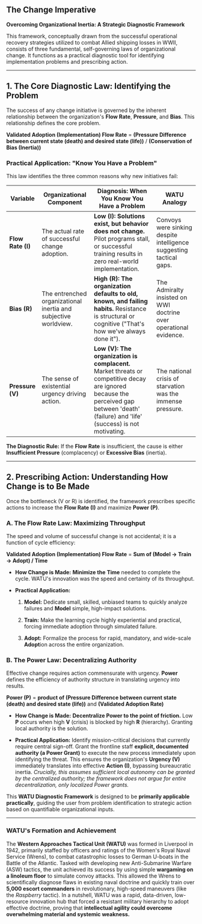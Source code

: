 ## The Change Imperative

**Overcoming Organizational Inertia: A Strategic Diagnostic Framework**

This framework, conceptually drawn from the successful operational recovery strategies utilized to combat Allied shipping losses in WWII, consists of three fundamental, self-governing laws of organizational change. It functions as a practical diagnostic tool for identifying implementation problems and prescribing action.

***

## 1. The Core Diagnostic Law: Identifying the Problem

The success of any change initiative is governed by the inherent relationship between the organization's **Flow Rate**, **Pressure**, and **Bias**. This relationship defines the core problem.

**Validated Adoption (Implementation) Flow Rate** = **(Pressure Difference between current state (death) and desired state (life))** / **(Conservation of Bias (Inertia))**

### Practical Application: "Know You Have a Problem"

This law identifies the three common reasons why new initiatives fail:

| Variable | Organizational Component | Diagnosis: When You Know You Have a Problem | WATU Analogy | 
 | ----- | ----- | ----- | ----- | 
| **Flow Rate (I)** | The actual rate of successful change adoption. | **Low (I):** **Solutions exist, but behavior does not change.** Pilot programs stall, or successful training results in zero real-world implementation. | Convoys were sinking despite intelligence suggesting tactical gaps. | 
| **Bias (R)** | The entrenched organizational inertia and subjective worldview. | **High (R):** **The organization defaults to old, known, and failing habits.** Resistance is structural or cognitive ("That's how we've always done it"). | The Admiralty insisted on WWI doctrine over operational evidence. | 
| **Pressure (V)** | The sense of existential urgency driving action. | **Low (V):** **The organization is complacent.** Market threats or competitive decay are ignored because the perceived gap between 'death' (failure) and 'life' (success) is not motivating. | The national crisis of starvation was the immense pressure. | 

**The Diagnostic Rule:** If the **Flow Rate** is insufficient, the cause is either **Insufficient Pressure** (complacency) or **Excessive Bias** (inertia).

***

## 2. Prescribing Action: Understanding How Change is to Be Made

Once the bottleneck (V or R) is identified, the framework prescribes specific actions to increase the **Flow Rate (I)** and maximize **Power (P)**.

### A. The Flow Rate Law: Maximizing Throughput

The speed and volume of successful change is not accidental; it is a function of cycle efficiency:

**Validated Adoption (Implementation) Flow Rate** = **Sum of (Model → Train → Adopt) / Time**

* **How Change is Made:** **Minimize the** **Time** needed to complete the cycle. WATU's innovation was the speed and certainty of its throughput.

* **Practical Application:**

  1. **Model:** Dedicate small, skilled, unbiased teams to quickly analyze failures and **Model** simple, high-impact solutions.

  2. **Train:** Make the learning cycle highly experiential and practical, forcing immediate adoption through simulated failure.

  3. **Adopt:** Formalize the process for rapid, mandatory, and wide-scale **Adopt**ion across the entire organization.

### B. The Power Law: Decentralizing Authority

Effective change requires action commensurate with urgency. **Power** defines the efficiency of authority structure in translating urgency into results.

**Power (P)** = **product of (Pressure Difference between current state (death) and desired state (life))** and **(Validated Adoption Rate)**

* **How Change is Made:** **Decentralize Power to the point of friction.** Low **P** occurs when high **V** (crisis) is blocked by high **R** (hierarchy). Granting local authority is the solution.

* **Practical Application:** Identify mission-critical decisions that currently require central sign-off. Grant the frontline staff **explicit, documented authority (a Power Grant)** to execute the new process immediately upon identifying the threat. This ensures the organization's **Urgency (V)** immediately translates into effective **Action (I)**, bypassing bureaucratic inertia. *Crucially, this assumes sufficient local autonomy can be granted by the centralized authority; the framework does not argue for entire decentralization, only localized Power grants.*

This **WATU Diagnostic Framework** is designed to be **primarily applicable practically**, guiding the user from problem identification to strategic action based on quantifiable organizational inputs.

***

### WATU's Formation and Achievement

The **Western Approaches Tactical Unit (WATU)** was formed in Liverpool in 1942, primarily staffed by officers and ratings of the Women's Royal Naval Service (Wrens), to combat catastrophic losses to German U-boats in the Battle of the Atlantic. Tasked with developing new Anti-Submarine Warfare (ASW) tactics, the unit achieved its success by using simple **wargaming on a linoleum floor** to simulate convoy attacks. This allowed the Wrens to scientifically diagnose flaws in existing naval doctrine and quickly train over **5,000 escort commanders** in revolutionary, high-speed maneuvers (like the *Raspberry* tactic). In a nutshell, WATU was a rapid, data-driven, low-resource innovation hub that forced a resistant military hierarchy to adopt effective doctrine, proving that **intellectual agility could overcome overwhelming material and systemic weakness.**
